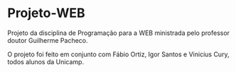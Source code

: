 # Projeto-WEB
Projeto da disciplina de Programação para a WEB ministrada pelo professor doutor Guilherme Pacheco.

O projeto foi feito em conjunto com Fábio Ortiz, Igor Santos e Vinicius Cury, todos alunos da Unicamp.
